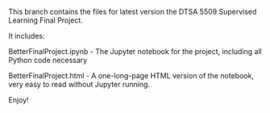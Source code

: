 This branch contains the files for latest version the DTSA 5509 Supervised Learning Final Project.

It includes:

BetterFinalProject.ipynb - The Jupyter notebook for the project, including all Python code necessary

BetterFinalProject.html - A one-long-page HTML version of the notebook, very easy to read without Jupyter running.

Enjoy!
